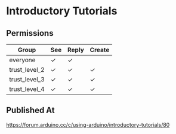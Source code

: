 # Introductory Tutorials

## Permissions

| Group         | See | Reply | Create |
| ------------- | --- | ----- | ------ |
| everyone      | ✓   | ✓     |        |
| trust_level_2 | ✓   | ✓     | ✓      |
| trust_level_3 | ✓   | ✓     | ✓      |
| trust_level_4 | ✓   | ✓     | ✓      |

## Published At

https://forum.arduino.cc/c/using-arduino/introductory-tutorials/80
